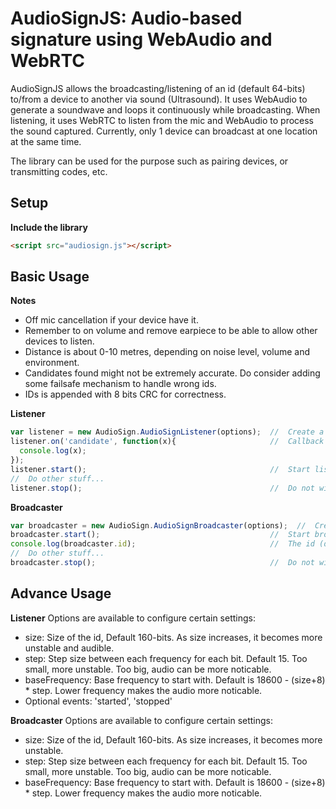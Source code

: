# AudioSignJS: Audio-based signature using WebAudio and WebRTC #

AudioSignJS allows the broadcasting/listening of an id (default 64-bits) to/from a device to another via sound (Ultrasound). It uses WebAudio to generate a soundwave and loops it continuously while broadcasting. When listening, it uses WebRTC to listen from the mic and WebAudio to process the sound captured. Currently, only 1 device can broadcast at one location at the same time. 

The library can be used for the purpose such as pairing devices, or transmitting codes, etc.


## Setup


**Include the library**

```html
<script src="audiosign.js"></script>
```


## Basic Usage
**Notes**
- Off mic cancellation if your device have it.
- Remember to on volume and remove earpiece to be able to allow other devices to listen.
- Distance is about 0-10 metres, depending on noise level, volume and environment. 
- Candidates found might not be extremely accurate. Do consider adding some failsafe mechanism to handle wrong ids.
- IDs is appended with 8 bits CRC for correctness.

**Listener**
```javascript
var listener = new AudioSign.AudioSignListener(options);  //  Create a new listener
listener.on('candidate', function(x){                     //  Callback when new candidate id (default 160-bit) is heard
  console.log(x);
});
listener.start();                                         //  Start listening
//  Do other stuff...
listener.stop();                                          //  Do not wish to listen anymore
```
**Broadcaster**
```javascript
var broadcaster = new AudioSign.AudioSignBroadcaster(options);  //  Create a new broadcaster
broadcaster.start();                                      //  Start broadcasting
console.log(broadcaster.id);                              //  The id (default 160-bit) that the broadcaster is broadcasting
//  Do other stuff...
broadcaster.stop();                                       //  Do not wish to broadcast anymore
```

## Advance Usage
**Listener**
Options are available to configure certain settings:
- size: Size of the id, Default 160-bits. As size increases, it becomes more unstable and audible.
- step: Step size between each frequency for each bit. Default 15. Too small, more unstable. Too big, audio can be more noticable.
- baseFrequency: Base frequency to start with. Default is 18600 - (size+8) * step. Lower frequency makes the audio more noticable.
- Optional events: 'started', 'stopped'

**Broadcaster**
Options are available to configure certain settings:
- size: Size of the id, Default 160-bits. As size increases, it becomes more unstable.
- step: Step size between each frequency for each bit. Default 15. Too small, more unstable. Too big, audio can be more noticable.
- baseFrequency: Base frequency to start with. Default is 18600 - (size+8) * step. Lower frequency makes the audio more noticable.
